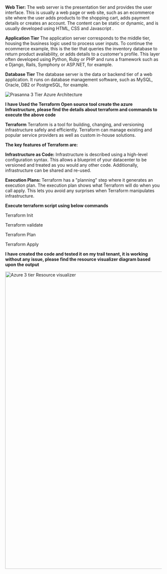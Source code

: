 **Web Tier:**
The web server is the presentation tier and provides the user interface. This is usually a web page or web site, such as an ecommerce site where the user adds products to the shopping cart, adds payment details or creates an account. The content can be static or dynamic, and is usually developed using HTML, CSS and Javascript .

**Application Tier**
The application server corresponds to the middle tier, housing the business logic used to process user inputs. To continue the ecommerce example, this is the tier that queries the inventory database to return product availability, or adds details to a customer's profile. This layer often developed using Python, Ruby or PHP and runs a framework such as e Django, Rails, Symphony or ASP.NET, for example.

**Database Tier**
The database server is the data or backend tier of a web application. It runs on database management software, such as MySQL, Oracle, DB2 or PostgreSQL, for example.


![Prasanna 3 Tier Azure Architecture ](https://user-images.githubusercontent.com/55081476/130340740-d0a67795-dca6-498c-8bc0-51b7f5a8297a.png)


**I have Used the Terraform Open source tool create the azure Infrastructure, please find the details about terraform and commands to execute the above code**


**Terraform**
Terraform is a tool for building, changing, and versioning infrastructure safely and efficiently. Terraform can manage existing and popular service providers as well as custom in-house solutions.

**The key features of Terraform are:**

**Infrastructure as Code:** Infrastructure is described using a high-level configuration syntax. This allows a blueprint of your datacenter to be versioned and treated as you would any other code. Additionally, infrastructure can be shared and re-used.

**Execution Plans:** Terraform has a "planning" step where it generates an execution plan. The execution plan shows what Terraform will do when you call apply. This lets you avoid any surprises when Terraform manipulates infrastructure.

**Execute terraform script using below commands**


Terraform Init

Terraform validate

Terraform Plan 

Terraform Apply 


**I have created the code and tested it on my trail tenant, it is working without any issue, please find the resource visualizer diagram based upon the output**

<img width="953" alt="Azure 3 tier Resource visualizer" src="https://user-images.githubusercontent.com/55081476/130367340-efda5d50-f9af-4e1d-bb78-5dc31e23e438.PNG">

